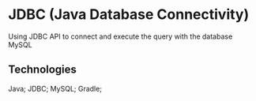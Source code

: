 # JDBC (Java Database Connectivity)

Using JDBC API to connect and execute the query with the database MySQL

##  Technologies

Java; JDBC; MySQL; Gradle;
